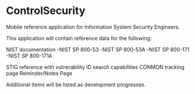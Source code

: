 # ControlSecurity
Mobile reference application for Information System Security Engineers.


This application will contain reference data for the following:

NIST documentation
	-NIST SP 800-53
	-NIST SP 800-53A
	-NIST SP 800-171
	-NIST SP 800-171A

STIG reference with vulnerability ID search capabilities
CONMON tracking page
Reminder/Notes Page


Additional items will be listed as development progresses.

